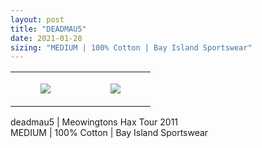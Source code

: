 ```yaml
---
layout: post
title: "DEADMAU5"
date: 2021-01-28
sizing: "MEDIUM | 100% Cotton | Bay Island Sportswear"
---
```




<table style="width:100%;"><tr><td style="vertical-align:top;">
      <figure class="tmblr-full" data-orig-height="2048" data-orig-width="1365" data-orig-src="https://concertshirts.netlify.app/shirts/0422/0422-01.jpg"><img src="https://64.media.tumblr.com/dbf0fa30d53bc269e56ca2313070d4c6/6a771c41721e425c-b2/s540x810/9d7e97a489c4e165199b9ec38eb920270dd0240f.jpg" data-orig-height="2048" data-orig-width="1365" data-orig-src="https://concertshirts.netlify.app/shirts/0422/0422-01.jpg"/></figure></td>
    <td style="vertical-align:top;">
      <figure class="tmblr-full" data-orig-height="2048" data-orig-width="1365" data-orig-src="https://concertshirts.netlify.app/shirts/0422/0422-02.jpg"><img src="https://64.media.tumblr.com/1b1688da1b3d3a68a3d70e4a7fd5abda/6a771c41721e425c-9b/s540x810/19ba830e39963840a4bf67b988c911a63a075490.jpg" data-orig-height="2048" data-orig-width="1365" data-orig-src="https://concertshirts.netlify.app/shirts/0422/0422-02.jpg"/></figure></td>
  </tr></table><p>
  deadmau5 | Meowingtons Hax Tour 2011<br/>MEDIUM | 100% Cotton | Bay Island Sportswear
</p>

